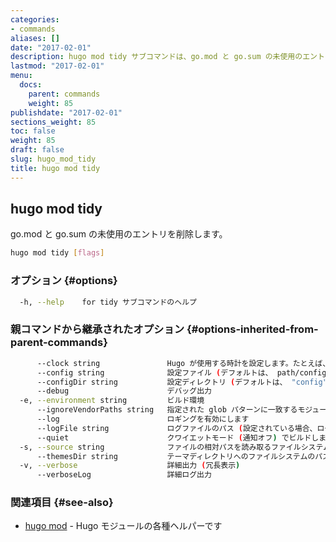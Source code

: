 ```yaml
---
categories:
- commands
aliases: []
date: "2017-02-01"
description: hugo mod tidy サブコマンドは、go.mod と go.sum の未使用のエントリを削除します。
lastmod: "2017-02-01"
menu:
  docs:
    parent: commands
    weight: 85
publishdate: "2017-02-01"
sections_weight: 85
toc: false
weight: 85
draft: false
slug: hugo_mod_tidy
title: hugo mod tidy
---
```

## hugo mod tidy

go.mod と go.sum の未使用のエントリを削除します。

```bash
hugo mod tidy [flags]
```

### オプション {#options}

```bash
  -h, --help    for tidy サブコマンドのヘルプ
```

### 親コマンドから継承されたオプション {#options-inherited-from-parent-commands}

```bash
      --clock string               Hugo が使用する時計を設定します。たとえば、 --clock 2021-11-06T22:30:00.00+09:00
      --config string              設定ファイル (デフォルトは、 path/config.yaml|json|toml)
      --configDir string           設定ディレクトリ (デフォルトは、 "config")
      --debug                      デバッグ出力
  -e, --environment string         ビルド環境
      --ignoreVendorPaths string   指定された glob パターンに一致するモジュールパスの _vendor を無視します
      --log                        ロギングを有効にします
      --logFile string             ログファイルのパス (設定されている場合、ログが自動的に有効になります)
      --quiet                      クワイエットモード (通知オフ) でビルドします
  -s, --source string              ファイルの相対パスを読み取るファイルシステムのパス
      --themesDir string           テーマディレクトリへのファイルシステムのパス
  -v, --verbose                    詳細出力 (冗長表示)
      --verboseLog                 詳細ログ出力
```

### 関連項目 {#see-also}

* [hugo mod](/commands/hugo_mod/)	 - Hugo モジュールの各種ヘルパーです

